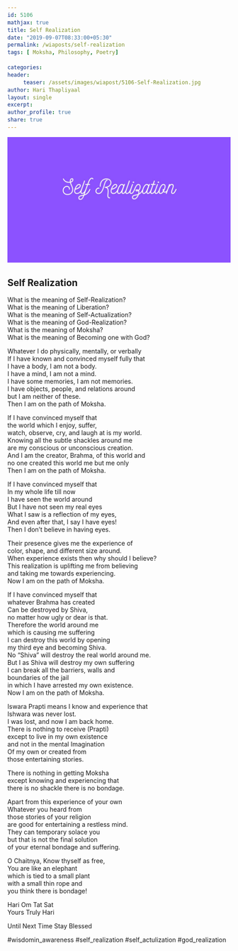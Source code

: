 ```yaml
--- 
id: 5106
mathjax: true  
title: Self Realization
date: "2019-09-07T08:33:00+05:30"
permalink: /wiaposts/self-realization
tags: [ Moksha, Philosophy, Poetry]    

categories: 
header:
     teaser: /assets/images/wiapost/5106-Self-Realization.jpg
author: Hari Thapliyaal 
layout: single 
excerpt:  
author_profile: true 
share: true 
---
```


![Self Realization](/assets/images/wiapost/5106-Self-Realization.jpg)     

## Self Realization

    
What is the meaning of Self-Realization?     
What is the meaning of Liberation?     
What is the meaning of Self-Actualization?     
What is the meaning of God-Realization?     
What is the meaning of Moksha?     
What is the meaning of Becoming one with God?    
    
Whatever I do physically, mentally, or verbally     
If I have known and convinced myself fully that     
I have a body, I am not a body.     
I have a mind, I am not a mind.     
I have some memories, I am not memories.     
I have objects, people, and relations around     
but I am neither of these.     
Then I am on the path of Moksha.    
    
If I have convinced myself that     
the world which I enjoy, suffer,     
watch, observe, cry, and laugh at is my world.     
Knowing all the subtle shackles around me     
are my conscious or unconscious creation.     
And I am the creator, Brahma, of this world and     
no one created this world me but me only     
Then I am on the path of Moksha.    
    
If I have convinced myself that     
In my whole life till now     
I have seen the world around     
But I have not seen my real eyes     
What I saw is a reflection of my eyes,     
And even after that, I say I have eyes!     
Then I don’t believe in having eyes.    
    
Their presence gives me the experience of     
color, shape, and different size around.     
When experience exists then why should I believe?     
This realization is uplifting me from believing     
and taking me towards experiencing.     
Now I am on the path of Moksha.    
    
If I have convinced myself that     
whatever Brahma has created     
Can be destroyed by Shiva,     
no matter how ugly or dear is that.     
Therefore the world around me     
which is causing me suffering     
I can destroy this world by opening     
my third eye and becoming Shiva.     
No “Shiva” will destroy the real world around me.     
But I as Shiva will destroy my own suffering     
I can break all the barriers, walls and     
boundaries of the jail     
in which I have arrested my own existence.     
Now I am on the path of Moksha.    
    
Iswara Prapti means I know and experience that     
Ishwara was never lost.     
I was lost, and now I am back home.     
There is nothing to receive (Prapti)     
except to live in my own existence     
and not in the mental Imagination     
Of my own or created from     
those entertaining stories.    
    
There is nothing in getting Moksha     
except knowing and experiencing that     
there is no shackle there is no bondage.    
    
Apart from this experience of your own     
Whatever you heard from     
those stories of your religion     
are good for entertaining a restless mind.     
They can temporary solace you     
but that is not the final solution     
of your eternal bondage and suffering.    
    
O Chaitnya, Know thyself as free,     
You are like an elephant     
which is tied to a small plant     
with a small thin rope and     
you think there is bondage!    
    
Hari Om Tat Sat     
Yours Truly Hari    
    
Until Next Time Stay Blessed    
    
#wisdomin_awareness #self_realization #self_actulization #god_realization    
    
